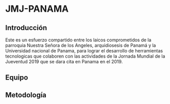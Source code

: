 # JMJ-PANAMA

## Introducción

Este es un esfuerzo compartido entre los laicos comprometidos de la parroquia Nuestra Señora de los Angeles, 
arquidiosesis de Panamá y la Universidad nacional de Panama, para lograr el desarrollo de herramientas tecnologicas que 
colaboren con las actividades de la Jornada Mundial de la Jueventud 2019 que se dara cita en Panama en el 2019.

 
## Equipo

## Metodología
